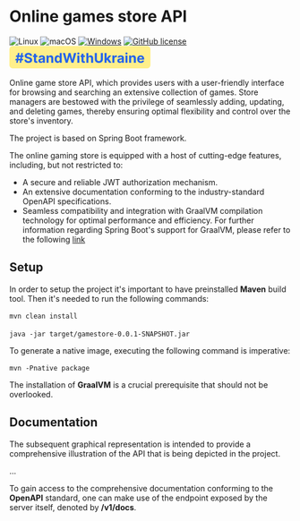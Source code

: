 # Online games store API
![Linux](https://svgshare.com/i/Zhy.svg)
![macOS](https://svgshare.com/i/ZjP.svg)
[![Windows](https://svgshare.com/i/ZhY.svg)](https://svgshare.com/i/ZhY.svg)
[![GitHub license](https://img.shields.io/github/license/Naereen/StrapDown.js.svg)](https://github.com/Naereen/StrapDown.js/blob/master/LICENSE)
[![StandWithUkraine](https://raw.githubusercontent.com/vshymanskyy/StandWithUkraine/main/badges/StandWithUkraine.svg)](https://github.com/vshymanskyy/StandWithUkraine/blob/main/docs/README.md)

Online game store API, which provides users with a user-friendly interface for browsing and searching an extensive collection of games. Store managers are bestowed with the privilege of seamlessly adding, updating, and deleting games, thereby ensuring optimal flexibility and control over the store's inventory.

The project is based on Spring Boot framework.

The online gaming store is equipped with a host of cutting-edge features, including, but not restricted to:

* A secure and reliable JWT authorization mechanism.
* An extensive documentation conforming to the industry-standard OpenAPI specifications.
* Seamless compatibility and integration with GraalVM compilation technology for optimal performance and efficiency. For further information regarding Spring Boot's support for GraalVM, please refer to the following [link](https://spring.io/blog/2022/09/26/native-support-in-spring-boot-3-0-0-m5)

## Setup

In order to setup the project it's important to have preinstalled **Maven** build tool. Then it's needed to run the following commands:

```shell
mvn clean install

java -jar target/gamestore-0.0.1-SNAPSHOT.jar
```

To generate a native image, executing the following command is imperative:

```shell
mvn -Pnative package
```

The installation of **GraalVM** is a crucial prerequisite that should not be overlooked. 


## Documentation

The subsequent graphical representation is intended to provide a comprehensive illustration of the API that is being depicted in the project.

...

To gain access to the comprehensive documentation conforming to the **OpenAPI** standard, one can make use of the endpoint exposed by the server itself, denoted by **/v1/docs**.